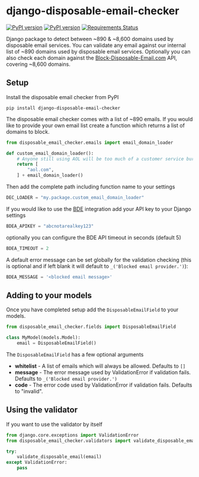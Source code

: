 django-disposable-email-checker
===============================

[![PyPI version](https://badge.fury.io/py/django-disposable-email-checker.png)](https://pypi.python.org/pypi/django-disposable-email-checker/)
[![PyPI version](https://travis-ci.org/aaronbassett/DisposableEmailChecker.png?branch=master)](https://travis-ci.org/aaronbassett/DisposableEmailChecker)
[![Requirements Status](https://requires.io/github/aaronbassett/DisposableEmailChecker/requirements.svg?branch=master)](https://requires.io/github/aaronbassett/DisposableEmailChecker/requirements/?branch=master)

Django package to detect between ~890 & ~8,600 domains used by disposable email services.
You can validate any email against our internal list of ~890 domains used by
disposable email services. Optionally you can also check each domain against
the [Block-Disposable-Email.com](http://block-disposable-email.com) API,
covering ~8,600 domains.

Setup
-----

Install the disposable email checker from PyPI

    pip install django-disposable-email-checker

The disposable email checker comes with a list of ~890 emails. If you would like
to provide your own email list create a function which returns a list of domains
to block.

```python
from disposable_email_checker.emails import email_domain_loader

def custom_email_domain_loader():
    # Anyone still using AOL will be too much of a customer service burden
    return [
        "aol.com",
    ] + email_domain_loader()
```

Then add the complete path including function name to your settings

```python
DEC_LOADER = "my.package.custom_email_domain_loader"
```

If you would like to use the [BDE](http://block-disposable-email.com)
integration add your API key to your Django settings

```python
BDEA_APIKEY = "abcnotarealkey123"
```

optionally you can configure the BDE API timeout in seconds (default 5)

```python
BDEA_TIMEOUT = 2
```

A default error message can be set globally for the validation checking (this is optional and if 
left blank it will default to `_('Blocked email provider.')`):

```python
BDEA_MESSAGE = '<blocked email message>'
```

Adding to your models
---------------------

Once you have completed setup add the `DisposableEmailField` to your models.

```python
from disposable_email_checker.fields import DisposableEmailField

class MyModel(models.Model):
    email = DisposableEmailField()
```

The `DisposableEmailField` has a few optional arguments

* **whitelist** - A list of emails which will always be allowed. Defaults
to `[]`
* **message** - The error message used by ValidationError if validation
fails. Defaults to `_('Blocked email provider.')`
* **code** - The error code used by ValidationError if validation fails.
Defaults to "invalid".

Using the validator
-------------------

If you want to use the validator by itself

```python
from django.core.exceptions import ValidationError
from disposable_email_checker.validators import validate_disposable_email

try:
    validate_disposable_email(email)
except ValidationError:
    pass
```
